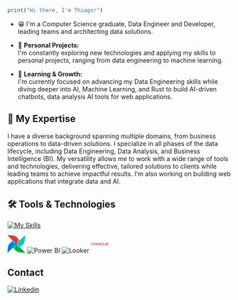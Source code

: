 
```python
print("Hi there, I'm Thiago!")
```

-  😁 I'm a Computer Science graduate, Data Engineer and Developer, leading teams and architecting data solutions.

- 🚀 **Personal Projects:**  
 I'm constantly exploring new technologies and applying my skills to personal projects, ranging from data engineering to machine learning.

- 🌱 **Learning & Growth:**  
I'm currently focused on advancing my Data Engineering skills while diving deeper into AI, Machine Learning, and Rust to build AI-driven chatbots, data analysis AI tools for web applications.


## 🧾 My Expertise

I have a diverse background spanning multiple domains, from business operations to data-driven solutions. I specialize in all phases of the data lifecycle, including Data Engineering, Data Analysis, and Business Intelligence (BI). My versatility allows me to work with a wide range of tools and technologies, delivering effective, tailored solutions to clients while leading teams to achieve impactful results. I'm also working on building web applications that integrate data and AI.


## 🛠 Tools & Technologies

[![My Skills](https://skillicons.dev/icons?i=py,js,go,angular,react,git,docker,postgres,mysql,azure,gcp,graphql,prometheus,grafana&theme=dark&perline=20)](https://skillicons.dev)

<p>
  <img src="https://raw.githubusercontent.com/devicons/devicon/master/icons/apacheairflow/apacheairflow-original.svg" alt="Apache Airflow" width="40" />
  <img src="https://github.com/user-attachments/assets/c86fecae-7045-4edd-aae9-85de717f5bcb" alt="Power BI" width="30" />
  <img src="https://github.com/user-attachments/assets/d0cf6fdd-640d-4c72-8ce6-bb2c3a84e410"alt="Looker" width="40" />
  <img src="https://raw.githubusercontent.com/devicons/devicon/master/icons/oracle/oracle-original.svg" alt="Oracle" width="40" />
</p>


## Contact

<div align="left">
 <a href= https://www.linkedin.com/in/tavasconcelos/> 
   <img src="https://github.com/user-attachments/assets/a25ac6b8-ac5b-4025-a11c-5168c104fc6d" alt="Linkedin" width="40">
  </a>
</div>
